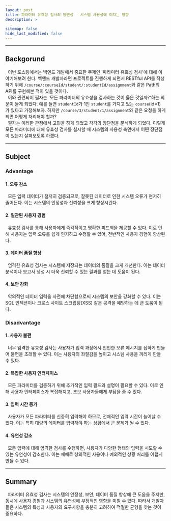 ```yaml
---
layout: post
title: 파라미터 유효성 검사의 양면성 - 시스템 사용성에 미치는 영향
description: >
  .
sitemap: false
hide_last_modified: false
---
```


---

## Backgorund

&nbsp; 이번 포스팅에서는 백엔드 개발에서 중요한 주제인 '파라미터 유효성 검사'에 대해 이야기해보려 한다. 백엔드 개발자라면 프로젝트를 진행하게 되면서 RESTful API를 작성하기 위해 `/course/:courseId/student/:studentId/assignment`와 같은 Path의 API를 구현해본 적이 있을 것이다.<br>
&nbsp; 이와 관련되어 필자는 '모든 파라미터의 유효성을 검사하는 것이 옳은 것일까?'하는 의문이 들게 되었다. 예를 들면 `studentId`가 1인 `student`를 가지고 있는 `course`(id=1) 가 있다고 가정해보자. 하지만 `/course/3/student/1/assignment`와 같은 요청을 하게 되면 어떻게 처리해야 할까?<br>
&nbsp; 필자는 이러한 관점에서 고민을 하게 되었고 각각의 장단점을 분석하게 되었다. 이렇게 모든 파라미터에 대해 유효성 검사를 실시할 때 시스템의 사용성 측면에서 어떤 장단점이 있는지 살펴보도록 하겠다.

---

## Subject

### Advantage

#### 1. 오류 감소

&nbsp; 모든 입력 데이터가 철저히 검증되므로, 잘못된 데이터로 인한 시스템 오류가 현저히 줄어든다. 이는 시스템의 안정성과 신뢰성을 크게 향상시킨다.

#### 2. 일관된 사용자 경험

&nbsp; 유효성 검사를 통해 사용자에게 즉각적이고 명확한 피드백을 제공할 수 있다. 이로 인해 사용자는 입력 오류를 쉽게 인지하고 수정할 수 있어, 전반적인 사용자 경험이 향상된다.

#### 3. 데이터 품질 향상

&nbsp; 엄격한 유효성 검사는 시스템에 저장되는 데이터의 품질을 크게 개선한다. 이는 데이터 분석이나 보고서 생성 시 더욱 신뢰할 수 있는 결과를 얻는 데 도움이 된다.

#### 4. 보안 강화

&nbsp; 악의적인 데이터 입력을 사전에 차단함으로써 시스템의 보안을 강화할 수 있다. 이는 SQL 인젝션이나 크로스 사이트 스크립팅(XSS) 같은 공격을 예방하는 데 큰 도움이 된다.

### Disadvantage

#### 1. 사용자 불편

&nbsp; 너무 엄격한 유효성 검사는 사용자가 입력 과정에서 빈번한 오류 메시지를 접하게 만들어 불편을 초래할 수 있다. 이는 사용자의 좌절감을 높이고 시스템 사용을 꺼리게 만들 수 있다.

#### 2. 복잡한 사용자 인터페이스

&nbsp; 모든 파라미터를 검증하기 위해 추가적인 입력 필드와 설명이 필요할 수 있다. 이로 인해 사용자 인터페이스가 복잡해지고, 초보 사용자들에게 부담을 줄 수 있다.

#### 3. 입력 시간 증가

&nbsp; 사용자가 모든 파라미터를 신중히 입력해야 하므로, 전체적인 입력 시간이 늘어날 수 있다. 이는 특히 대량의 데이터를 입력해야 하는 상황에서 큰 문제가 될 수 있다.

#### 4. 유연성 감소

&nbsp; 모든 입력에 대해 엄격한 검사를 수행하면, 사용자가 다양한 형태의 입력을 시도할 수 있는 유연성이 감소한다. 이는 때때로 창의적인 사용이나 예외적인 상황 처리를 어렵게 만들 수 있다.

---

## Summary

&nbsp; 파라미터 유효성 검사는 시스템의 안정성, 보안, 데이터 품질 향상에 큰 도움을 주지만, 동시에 사용자 경험과 시스템의 유연성에 부정적인 영향을 미칠 수 있다. 따라서 개발자들은 시스템의 특성과 사용자의 요구사항을 충분히 고려하여 적절한 균형을 찾는 것이 중요하다.
